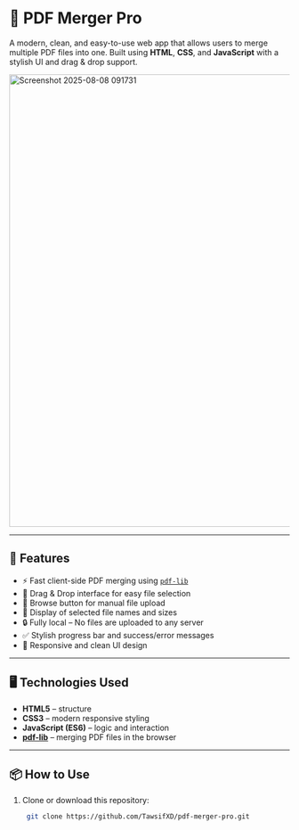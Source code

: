 # 📄 PDF Merger Pro

A modern, clean, and easy-to-use web app that allows users to merge multiple PDF files into one. Built using **HTML**, **CSS**, and **JavaScript** with a stylish UI and drag & drop support.

<img width="643" height="812" alt="Screenshot 2025-08-08 091731" src="https://github.com/user-attachments/assets/d77f6ba0-84c4-4411-a84c-22904c9d6b8b" />

<!-- Optional: Replace with your screenshot -->

---

## 🚀 Features

- ⚡ Fast client-side PDF merging using [`pdf-lib`](https://github.com/Hopding/pdf-lib)
- 🔀 Drag & Drop interface for easy file selection
- 📂 Browse button for manual file upload
- 📝 Display of selected file names and sizes
- 🔒 Fully local – No files are uploaded to any server
- ✅ Stylish progress bar and success/error messages
- 📱 Responsive and clean UI design

---

## 🖥️ Technologies Used

- **HTML5** – structure
- **CSS3** – modern responsive styling
- **JavaScript (ES6)** – logic and interaction
- **[pdf-lib](https://pdf-lib.js.org/)** – merging PDF files in the browser

---

## 📦 How to Use

1. Clone or download this repository:
   ```bash
    git clone https://github.com/TawsifXD/pdf-merger-pro.git
